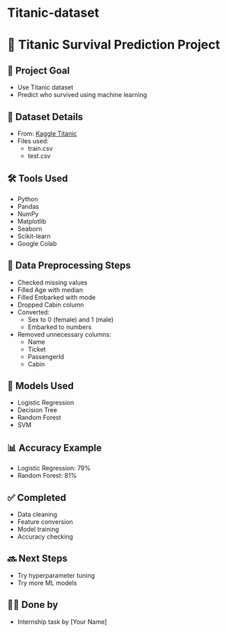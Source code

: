 # Titanic-dataset
# 🚢 Titanic Survival Prediction Project

## 📌 Project Goal
- Use Titanic dataset
- Predict who survived using machine learning

## 📁 Dataset Details
- From: [Kaggle Titanic](https://www.kaggle.com/competitions/titanic)
- Files used:
  - train.csv
  - test.csv

## 🛠️ Tools Used
- Python
- Pandas
- NumPy
- Matplotlib
- Seaborn
- Scikit-learn
- Google Colab

## 🧹 Data Preprocessing Steps
- Checked missing values
- Filled Age with median
- Filled Embarked with mode
- Dropped Cabin column
- Converted:
  - Sex to 0 (female) and 1 (male)
  - Embarked to numbers
- Removed unnecessary columns:
  - Name
  - Ticket
  - PassengerId
  - Cabin

## 🤖 Models Used
- Logistic Regression
- Decision Tree
- Random Forest
- SVM

## 📊 Accuracy Example
- Logistic Regression: 79%
- Random Forest: 81%

## ✅ Completed
- Data cleaning
- Feature conversion
- Model training
- Accuracy checking

## 🔜 Next Steps
- Try hyperparameter tuning
- Try more ML models

## 🙋‍♀️ Done by
- Internship task by [Your Name]
